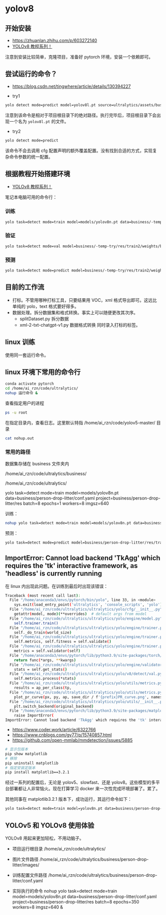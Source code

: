 # yolov8

## 开始安装

- https://zhuanlan.zhihu.com/p/603272140
- [YOLOv8 教程系列！](https://www.bilibili.com/read/cv23913741/)

注意到安装比较简单，克隆项目，准备好 pytorch 环境，安装一个依赖即可。

## 尝试运行的命令？

- https://blog.csdn.net/tingwhere/article/details/130394227

- try1

```bash
yolo detect mode=predict model=yolov8l.pt source=ultralytics/assets/bus.jpg
```

注意到该命令是相对于项目根目录下的绝对路径。执行完毕后，项目根目录下会出现一个名为 `yolov8l.pt` 的文件。

- try2

```bash
yolo detect mode=predict
```

该命令不会去调用 cfg 配置声明的额外覆盖配置。没有找到合适的方式，实现复杂命令参数的统一配置。

## 根据教程开始搭建环境

- [YOLOv8 教程系列！](https://www.bilibili.com/read/cv23913741/)

笔记本电脑可用的命令行：

### 训练

```bash
yolo task=detect mode=train model=models/yolov8n.pt data=business/-temp-try/conf.yaml project=business/-temp-try/res batch=8 epochs=1 workers=8 imgsz=640
```

### 验证

```bash
yolo task=detect mode=val model=business/-temp-try/res/train2/weights/best.pt data=business/-temp-try/conf.yaml project=business/-temp-try/res
```

### 预测

```bash
yolo task=detect mode=predict model=business/-temp-try/res/train2/weights/best.pt source=business/-temp-try/images project=business/-temp-try/res
```

## 目前的工作流

- 打标。不管用哪种打标工具，只要结果用 VOC，xml 格式导出即可。这远比单纯的 yolo，text 格式要好得多。
- 数据处理。拆分数据集和格式转换。事实上可以随便更改其次序。
  - splitDataset.py 拆分数据
  - xml-2-txt-chatgpt-v1.py 数据格式转换 同时录入打标的标签。

## linux 训练

使用同一套运行命令。

## linux 环境下常用的命令行

```bash
conda activate pytorch
cd /home/ai_rzn/code/ultralytics/
nohup 运行命令 &
```

查看指定用户的进程

```bash
ps -u root
```

在指定目录内，查看日志。这里默认特指 /home/ai_rzn/code/yolov5-master/ 目录

```bash
cat nohup.out
```

### 常用的路径

数据集存储在 business 文件夹内

/home/ai_rzn/code/ultralytics/business/

/home/ai_rzn/code/ultralytics/

yolo task=detect mode=train model=models/yolov8n.pt data=business/person-drop-litter/conf.yaml project=business/person-drop-litter/res batch=8 epochs=1 workers=8 imgsz=640

训练：

```bash
nohup yolo task=detect mode=train model=models/yolov8n.pt data=business/person-drop-litter/conf.yaml project=business/person-drop-litter/res batch=8 epochs=350 workers=8 imgsz=640 &
```

预测：

```bash
yolo task=detect mode=predict model=business/person-drop-litter/res/train2/weights/best.pt source=business/person-drop-litter/images project=business/person-drop-litter/res
```

## ImportError: Cannot load backend 'TkAgg' which requires the 'tk' interactive framework, as 'headless' is currently running

在 linux 内出现此问题。在训练到最后时出现该错误：

```bash
Traceback (most recent call last):
  File "/home/anaconda3/envs/pytorch/bin/yolo", line 33, in <module>
    sys.exit(load_entry_point('ultralytics', 'console_scripts', 'yolo')())
  File "/home/ai_rzn/code/ultralytics/ultralytics/yolo/cfg/__init__.py", line 398, in entrypoint
    getattr(model, mode)(**overrides)  # default args from model
  File "/home/ai_rzn/code/ultralytics/ultralytics/yolo/engine/model.py", line 371, in train
    self.trainer.train()
  File "/home/ai_rzn/code/ultralytics/ultralytics/yolo/engine/trainer.py", line 192, in train
    self._do_train(world_size)
  File "/home/ai_rzn/code/ultralytics/ultralytics/yolo/engine/trainer.py", line 370, in _do_train
    self.metrics, self.fitness = self.validate()
  File "/home/ai_rzn/code/ultralytics/ultralytics/yolo/engine/trainer.py", line 476, in validate
    metrics = self.validator(self)
  File "/home/anaconda3/envs/pytorch/lib/python3.9/site-packages/torch/utils/_contextlib.py", line 115, in decorate_context
    return func(*args, **kwargs)
  File "/home/ai_rzn/code/ultralytics/ultralytics/yolo/engine/validator.py", line 177, in __call__
    stats = self.get_stats()
  File "/home/ai_rzn/code/ultralytics/ultralytics/yolo/v8/detect/val.py", line 128, in get_stats
    self.metrics.process(*stats)
  File "/home/ai_rzn/code/ultralytics/ultralytics/yolo/utils/metrics.py", line 710, in process
    results = ap_per_class(tp,
  File "/home/ai_rzn/code/ultralytics/ultralytics/yolo/utils/metrics.py", line 523, in ap_per_class
    plot_pr_curve(px, py, ap, save_dir / f'{prefix}PR_curve.png', names, on_plot=on_plot)
  File "/home/ai_rzn/code/ultralytics/ultralytics/yolo/utils/__init__.py", line 197, in wrapper
    plt.switch_backend(original_backend)
  File "/home/anaconda3/envs/pytorch/lib/python3.9/site-packages/matplotlib/pyplot.py", line 279, in switch_backend
    raise ImportError(
ImportError: Cannot load backend 'TkAgg' which requires the 'tk' interactive framework, as 'headless' is currently running
```

- https://www.coder.work/article/6322766
- https://www.cnblogs.com/gy77/p/15740857.html
- https://github.com/open-mmlab/mmdetection/issues/5885

```bash
# 显示包版本
pip show matplotlib
# 移除
pip uninstall matplotlib
# 指定安装定版本
pip install matplotlib==3.2.1
```

经过一系列的配置后，无论是 yolov5、slowfast、还是 yolov8。这些模型的多平台部署都让人非常恼火。现在打算学习 docker 来一次性完成环境部署了。累了。

其他同事在 matplotlib3.2.1 版本下，成功运行，其运行命令如下：

```bash
yolo task=detect mode=train model=yolov8n.pt data=business/person-drop-litter/conf.yaml batch=4 epochs=200 imgsz=640 workers=0
```

## YOLOv5 和 YOLOv8 使用体验

YOLOv8 用起来更加轻松，不用动脑子。

- 项目运行根目录
  /home/ai_rzn/code/ultralytics/

- 图片文件路径
  /home/ai_rzn/code/ultralytics/business/person-drop-litter/images/

- 训练配置文件路径
  /home/ai_rzn/code/ultralytics/business/person-drop-litter/conf.yaml

- 实际执行的命令
  nohup yolo task=detect mode=train model=models/yolov8n.pt data=business/person-drop-litter/conf.yaml project=business/person-drop-litter/res batch=8 epochs=350 workers=8 imgsz=640 &
